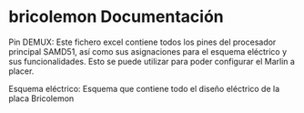 # bricolemon Documentación

Pin DEMUX: Este fichero excel contiene todos los pines del procesador principal SAMD51, así como sus asignaciones para el esquema eléctrico y sus funcionalidades. Esto se puede utilizar para poder configurar el Marlin a placer.

Esquema eléctrico: Esquema que contiene todo el diseño eléctrico de la placa Bricolemon